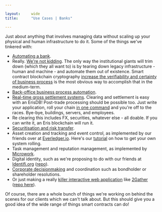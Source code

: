 ```yaml
---

layout:     wide
title:      "Use Cases | Banks"

---
```


Just about anything that involves managing data without scaling up your physical and human infrastructure to do it. Some of the things we've tinkered with: 

* [Automating a bank](https://eng.erisindustries.com/tutorials/2015/03/11/solidity-1/).
* Really. [We're not kidding](https://eng.erisindustries.com/tutorials/2015/03/12/solidity-2/). The only way the institutional giants will trim down (which they all want to) is by tearing down legacy infrastructure - human and machine - and automate them out of existence. Smart contract blockchain cryptography [increase the verifiability and certainty of business process](https://db.erisindustries.com/business%20in%20emerging%20markets/2015/01/08/on-increasing-verifiability/) is the most obvious way to accomplish that in the medium-term.
* [Back-office business process automation](https://github.com/eris-ltd/eris-std-lib/blob/master/examples/payroll.sol).
* [Real-time gross settlement systems](https://bankers.eris.industries/#/26). Clearing and settlement is easy with an ErisDB! Post-trade processing should be possible too. Just write your application, roll your chain [in one command](https://eng.erisindustries.com/tutorials/2015/04/25/make-thelonious-chain/) and you're off to the races. Bye-bye, buildings, servers, and employees.
* Re clearing this includes FX, securities, whatever else - all doable. If you can write it, an Eris blockchain will run it.
* [Securitisation and risk transfer](https://db.erisindustries.com/distributed%20business/2015/04/28/smart-securitisation/).
* Asset creation and tracking and event control, as implemented by our friends over at [Everledger.io](http://www.everledger.io/smart_contracts). Here's our [tutorial](https://db.erisindustries.com/legal%20tech/2015/05/01/tracking-digits/) on how to get your own system rolling.
* Task management and reputation management, as implemented by [Microwork](https://bitcoinmagazine.com/20313/microwork-io-uses-smart-contracts-coordinate-small-tasks-worldwide/).
* Digital identity, such as we're proposing to do with our friends at [Identifi.org](http://identifi.org) ([repo](https://github.com/identifi/identifi)).
* [Corporate decisionmaking](https://github.com/project-douglas/eris) and coordination such as bondholder or shareholder resolutions.
* Or just making a really [killer interactive web application](http://blog.confluent.io/2015/05/27/using-logs-to-build-a-solid-data-infrastructure-or-why-dual-writes-are-a-bad-idea/) like [2Gather](https://eng.erisindustries.com/tutorials/2015/04/07/2gather/) ([repo here](https://github.com/eris-ltd/2gather)).

Of course, there are a whole bunch of things we're working on behind the scenes for our clients which we can't talk about. But this should give you a good idea of the wide range of things smart contracts can do!
